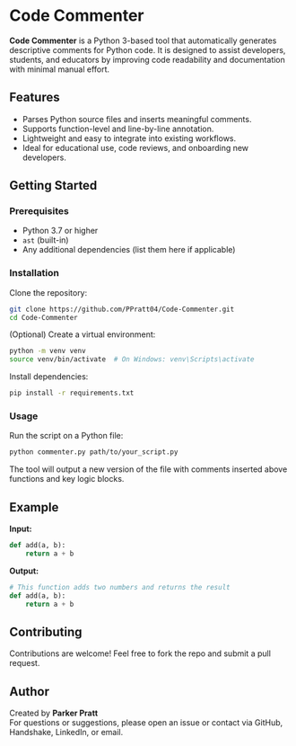 # Code Commenter

**Code Commenter** is a Python 3-based tool that automatically generates descriptive comments for Python code. It is designed to assist developers, students, and educators by improving code readability and documentation with minimal manual effort.

## Features

- Parses Python source files and inserts meaningful comments.
- Supports function-level and line-by-line annotation.
- Lightweight and easy to integrate into existing workflows.
- Ideal for educational use, code reviews, and onboarding new developers.

## Getting Started

### Prerequisites

- Python 3.7 or higher
- `ast` (built-in)
- Any additional dependencies (list them here if applicable)

### Installation

Clone the repository:

```bash
git clone https://github.com/PPratt04/Code-Commenter.git
cd Code-Commenter
```

(Optional) Create a virtual environment:

```bash
python -m venv venv
source venv/bin/activate  # On Windows: venv\Scripts\activate
```

Install dependencies:

```bash
pip install -r requirements.txt
```

### Usage

Run the script on a Python file:

```bash
python commenter.py path/to/your_script.py
```

The tool will output a new version of the file with comments inserted above functions and key logic blocks.

## Example

**Input:**

```python
def add(a, b):
    return a + b
```

**Output:**

```python
# This function adds two numbers and returns the result
def add(a, b):
    return a + b
```

## Contributing

Contributions are welcome! Feel free to fork the repo and submit a pull request.


## Author

Created by **Parker Pratt**  
For questions or suggestions, please open an issue or contact via GitHub, Handshake, LinkedIn, or email.
